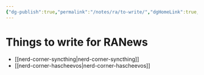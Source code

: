 ```yaml
---
{"dg-publish":true,"permalink":"/notes/ra/to-write/","dgHomeLink":true,"dgPassFrontmatter":false}
---
```


# Things to write for RANews

- [[nerd-corner-syncthing|nerd-corner-syncthing]]
- [[nerd-corner-hascheevos|nerd-corner-hascheevos]]